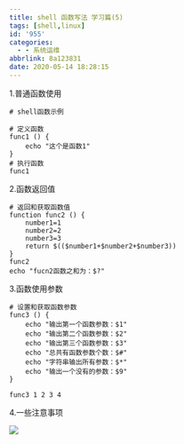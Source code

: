 ```yaml
---
title: shell 函数写法 学习篇(5)
tags: [shell,linux]
id: '955'
categories:
  - - 系统运维
abbrlink: 8a123831
date: 2020-05-14 18:28:15
---
```


1.普通函数使用

```
# shell函数示例

# 定义函数
func1 () {
    echo "这个是函数1"
}
# 执行函数
func1
```

2.函数返回值

```
# 返回和获取函数值
function func2 () {
    number1=1
    number2=2
    number3=3
    return $(($number1+$number2+$number3))
}
func2
echo "fucn2函数之和为：$?"
```

3.函数使用参数

```
# 设置和获取函数参数
func3 () {
    echo "输出第一个函数参数：$1"
    echo "输出第二个函数参数：$2"
    echo "输出第三个函数参数：$3"
    echo "总共有函数参数个数：$#"
    echo "字符串输出所有参数：$*"
    echo "输出一个没有的参数：$9"
}

func3 1 2 3 4
```

4.一些注意事项

![](https://post.332b.com/wp-content/uploads/2020/05/screenshot-www.runoob.com-2020.05.14-18_23_17.png)